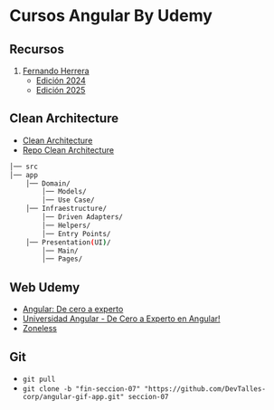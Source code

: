 # Cursos Angular By Udemy

## Recursos
1. [Fernando Herrera](./Fernando-Herrera/)
    - [Edición 2024](./Fernando-Herrera/2024/Section-1/)
    - [Edición 2025](./Fernando-Herrera/2025/Intro/)

## Clean Architecture

- [Clean Architecture](https://medium.com/bancolombia-tech/arquitectura-limpia-en-angular-17-25c129ed2f7a)
- [Repo Clean Architecture](http://github.com/weincoder/clean_arch_angular_17)

```bash
│── src
│── app
    │── Domain/
        │── Models/
        │── Use Case/
    │── Infraestructure/
        │── Driven Adapters/
        │── Helpers/
        │── Entry Points/
    │── Presentation(UI)/
        │── Main/
        │── Pages/
```

## Web Udemy
- [Angular: De cero a experto](https://www.udemy.com/course/angular-fernando-herrera/)
- [Universidad Angular - De Cero a Experto en Angular!](https://www.udemy.com/course/angular-de-cero-a-experto-angular-2-framework-javascript-html-css/)
- [Zoneless](https://angular.dev/guide/experimental/zoneless)


## Git

- `git pull`
- `git clone -b "fin-seccion-07" "https://github.com/DevTalles-corp/angular-gif-app.git" seccion-07`

